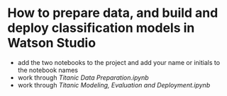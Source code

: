 # How to prepare data, and build and deploy classification models in Watson Studio
- add the two notebooks to the project and add your name or initials to the notebook names
- work through _Titanic Data Preparation.ipynb_ 
- work through _Titanic Modeling, Evaluation and Deployment.ipynb_
